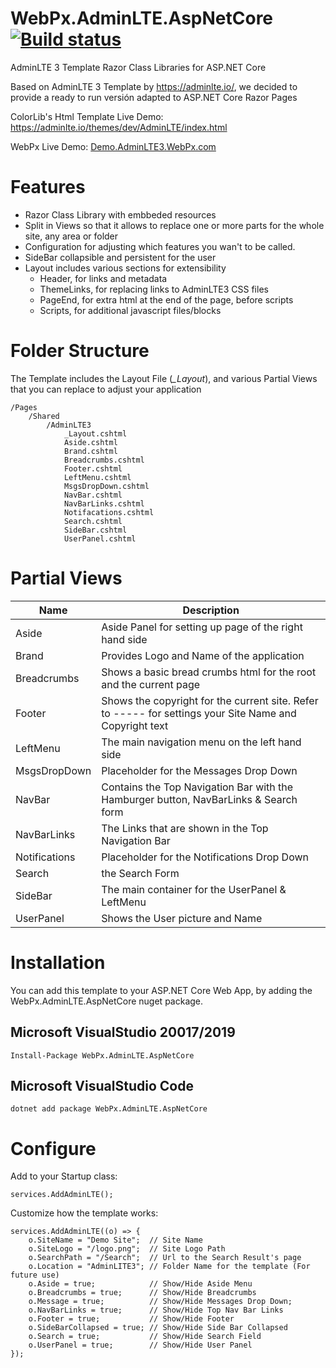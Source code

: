 # WebPx.AdminLTE.AspNetCore [![Build status](https://ci.appveyor.com/api/projects/status/a1ex5xlcd7ja5k24?svg=true)](https://ci.appveyor.com/project/jlchavez/webpx-adminlte-aspnetcore)
AdminLTE 3 Template Razor Class Libraries for ASP.NET Core

Based on AdminLTE 3 Template by https://adminlte.io/, we decided to provide a ready to run versión adapted to ASP.NET Core Razor Pages

ColorLib's Html Template Live Demo: https://adminlte.io/themes/dev/AdminLTE/index.html

WebPx Live Demo: [Demo.AdminLTE3.WebPx.com](https://demo.adminlte3.webpx.com)

# Features
- Razor Class Library with embbeded resources
- Split in Views so that it allows to replace one or more parts for the whole site, any area or folder
- Configuration for adjusting which features you wan't to be called.
- SideBar collapsible and persistent for the user
- Layout includes various sections for extensibility
    - Header, for links and metadata
    - ThemeLinks, for replacing links to AdminLTE3 CSS files
    - PageEnd, for extra html at the end of the page, before scripts
    - Scripts, for additional javascript files/blocks

# Folder Structure

The Template includes the Layout File (*_Layout*), and various Partial Views that you can replace to adjust your application

```
/Pages
    /Shared
        /AdminLTE3
            _Layout.cshtml
            Aside.cshtml
            Brand.cshtml
            Breadcrumbs.cshtml
            Footer.cshtml
            LeftMenu.cshtml
            MsgsDropDown.cshtml
            NavBar.cshtml
            NavBarLinks.cshtml
            Notifacations.cshtml
            Search.cshtml
            SideBar.cshtml
            UserPanel.cshtml
```

# Partial Views
Name | Description
-----|------------
Aside | Aside Panel for setting up page of the right hand side
Brand | Provides Logo and Name of the application
Breadcrumbs | Shows a basic bread crumbs html for the root and the current page
Footer | Shows the copyright for the current site. Refer to ----- for settings your Site Name and Copyright text
LeftMenu | The main navigation menu on the left hand side
MsgsDropDown | Placeholder for the Messages Drop Down
NavBar | Contains the Top Navigation Bar with the Hamburger button, NavBarLinks & Search form
NavBarLinks | The Links that are shown in the Top Navigation Bar 
Notifications | Placeholder for the Notifications Drop Down
Search | the Search Form
SideBar | The main container for the UserPanel & LeftMenu
UserPanel | Shows the User picture and Name

# Installation
You can add this template to your ASP.NET Core Web App, by adding the WebPx.AdminLTE.AspNetCore nuget package.
## Microsoft VisualStudio 20017/2019
    Install-Package WebPx.AdminLTE.AspNetCore

## Microsoft VisualStudio Code
    dotnet add package WebPx.AdminLTE.AspNetCore
    
# Configure
Add to your Startup class:

    services.AddAdminLTE();

Customize how the template works:
```
services.AddAdminLTE((o) => {
    o.SiteName = "Demo Site";  // Site Name
    o.SiteLogo = "/logo.png";  // Site Logo Path
    o.SearchPath = "/Search";  // Url to the Search Result's page
    o.Location = "AdminLITE3"; // Folder Name for the template (For future use)
    o.Aside = true;            // Show/Hide Aside Menu
    o.Breadcrumbs = true;      // Show/Hide Breadcrumbs
    o.Message = true;          // Show/Hide Messages Drop Down;
    o.NavBarLinks = true;      // Show/Hide Top Nav Bar Links
    o.Footer = true;           // Show/Hide Footer
    o.SideBarCollapsed = true; // Show/Hide Side Bar Collapsed
    o.Search = true;           // Show/Hide Search Field
    o.UserPanel = true;        // Show/Hide User Panel
});
```
